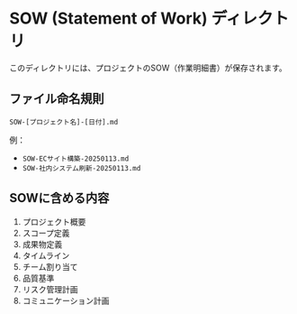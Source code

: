 # SOW (Statement of Work) ディレクトリ

このディレクトリには、プロジェクトのSOW（作業明細書）が保存されます。

## ファイル命名規則
```
SOW-[プロジェクト名]-[日付].md
```

例：
- `SOW-ECサイト構築-20250113.md`
- `SOW-社内システム刷新-20250113.md`

## SOWに含める内容
1. プロジェクト概要
2. スコープ定義
3. 成果物定義
4. タイムライン
5. チーム割り当て
6. 品質基準
7. リスク管理計画
8. コミュニケーション計画